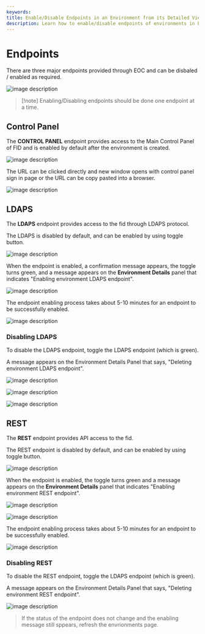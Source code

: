 ```yaml
---
keywords:
title: Enable/Disable Endpoints in an Environment from its Detailed View
description: Learn how to enable/disable endpoints of environments in Environment Operations Center.
---
```



# Endpoints

There are three major endpoints provided through EOC and can be disbaled / enabled as required.

![image description](images/endpoints.png)

> [!note] Enabling/Disabling endpoints should be done one endpoint at a time.

## Control Panel

The **CONTROL PANEL** endpoint provides access to the Main Control Panel of FID and is enabled by default after the environment is created.

![image description](images/cp-endpoint.png)

The URL can be clicked directly and new window opens with control panel sign in page or the URL can be copy pasted into a browser.

![image description](images/cp-login-page.png)

## LDAPS

The **LDAPS** endpoint provides access to the fid through LDAPS protocol.

The LDAPS is disabled by default, and can be enabled by using toggle button.

![image description](images/ldaps.png)

When the endpoint is enabled, a confirmation message appears, the toggle turns green, and a message appears on the **Environment Details** panel that indicates "Enabling environment LDAPS endpoint".

![image description](images/enable-ldaps-confirmation-init.png)

The endpoint enabling process takes about 5-10 minutes for an endpoint to be successfully enabled.

![image description](images/enable-ldaps-confirmation.png)

### Disabling LDAPS

To disable the LDAPS endpoint, toggle the LDAPS endpoint (which is green).

A message appears on the Environment Details Panel that says, "Deleting environment LDAPS endpoint".

![image description](images/delete-ldaps-conf.png)

![image description](images/delete-ldaps.png)

![image description](images/delete-ldaps2.png)

## REST

The **REST** endpoint provides API access to the fid.

The REST endpoint is disabled by default, and can be enabled by using toggle button.

![image description](images/rest.png)

When the endpoint is enabled, the toggle turns green and a message appears on the **Environment Details** panel that indicates "Enabling environment REST endpoint".

![image description](images/enable-rest-conf-init.png)

![image description](images/enable-rest.png)

The endpoint enabling process takes about 5-10 minutes for an endpoint to be successfully enabled.

![image description](images/enable-rest-confirmation.png)

### Disabling REST

To disable the REST endpoint, toggle the LDAPS endpoint (which is green).

A message appears on the Environment Details Panel that says, "Deleting environment REST endpoint".

![image description](images/delete-rest.png)

> If the status of the endpoint does not change and the enabling message still sppears, refresh the envrionments page.
